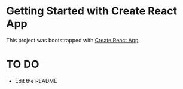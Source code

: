# Getting Started with Create React App

This project was bootstrapped with [Create React App](https://github.com/facebook/create-react-app).

# TO DO
- Edit the README